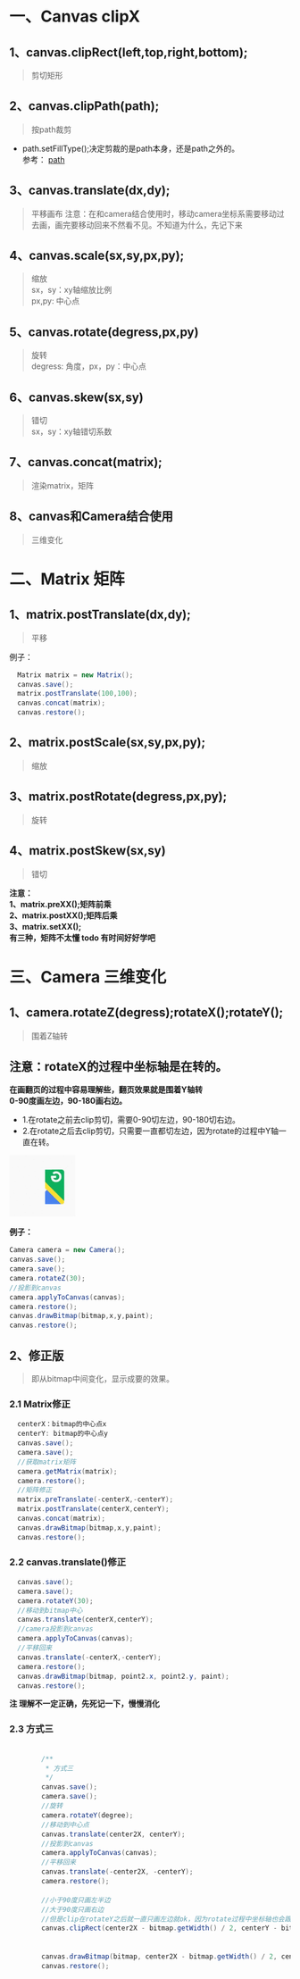 # 一、Canvas clipX
## 1、canvas.clipRect(left,top,right,bottom);
> 剪切矩形
## 2、canvas.clipPath(path);
> 按path裁剪
- path.setFillType();决定剪裁的是path本身，还是path之外的。   
参考： [path](https://github.com/IRVING18/notes/blob/master/android/%E8%87%AA%E5%AE%9A%E4%B9%89View/1%E3%80%81Canvas%20Path.md)
## 3、canvas.translate(dx,dy);
> 平移画布
> 注意：在和camera结合使用时，移动camera坐标系需要移动过去画，画完要移动回来不然看不见。不知道为什么，先记下来
## 4、canvas.scale(sx,sy,px,py);
> 缩放   
> sx，sy：xy轴缩放比例   
> px,py: 中心点
## 5、canvas.rotate(degress,px,py)
> 旋转  
> degress: 角度，px，py：中心点
## 6、canvas.skew(sx,sy)
> 错切  
> sx，sy：xy轴错切系数
## 7、canvas.concat(matrix);
> 渲染matrix，矩阵
## 8、canvas和Camera结合使用
> 三维变化  
# 二、Matrix 矩阵
## 1、matrix.postTranslate(dx,dy);
> 平移

例子：
```java
  Matrix matrix = new Matrix();
  canvas.save();
  matrix.postTranslate(100,100);
  canvas.concat(matrix);
  canvas.restore();
```
## 2、matrix.postScale(sx,sy,px,py);
> 缩放
## 3、matrix.postRotate(degress,px,py);
> 旋转  
## 4、matrix.postSkew(sx,sy)
> 错切   

**注意：  
1、matrix.preXX();矩阵前乘   
2、matrix.postXX();矩阵后乘   
3、matrix.setXX();   
有三种，矩阵不太懂 todo 有时间好好学吧**
# 三、Camera 三维变化
## 1、camera.rotateZ(degress);rotateX();rotateY();
> 围着Z轴转
## 注意：rotateX的过程中坐标轴是在转的。
**在画翻页的过程中容易理解些，翻页效果就是围着Y轴转**    
**0-90度画左边，90-180画右边。**
- 1.在rotate之前去clip剪切，需要0-90切左边，90-180切右边。
- 2.在rotate之后去clip剪切，只需要一直都切左边，因为rotate的过程中Y轴一直在转。

![linear](https://github.com/IRVING18/notes/blob/master/android/file/flip.gif)

**例子：**     
```java
Camera camera = new Camera();
canvas.save();
camera.save();
camera.rotateZ(30);
//投影到canvas
camera.applyToCanvas(canvas);
camera.restore();
canvas.drawBitmap(bitmap,x,y,paint);
canvas.restore();
```
## 2、修正版
> 即从bitmap中间变化，显示成要的效果。

### 2.1 Matrix修正
```java
  centerX：bitmap的中心点x
  centerY: bitmap的中心点y
  canvas.save();
  camera.save();
  //获取matrix矩阵
  camera.getMatrix(matrix);
  camera.restore();
  //矩阵修正
  matrix.preTranslate(-centerX,-centerY);
  matrix.postTranslate(centerX,centerY);
  canvas.concat(matrix);
  canvas.drawBitmap(bitmap,x,y,paint);
  canvas.restore();
```
### 2.2 canvas.translate()修正
```java
  canvas.save();
  camera.save();
  camera.rotateY(30);
  //移动到bitmap中心
  canvas.translate(centerX,centerY);
  //camera投影到canvas
  camera.applyToCanvas(canvas);
  //平移回来
  canvas.translate(-centerX,-centerY);
  camera.restore();
  canvas.drawBitmap(bitmap, point2.x, point2.y, paint);
  canvas.restore();
```
**注
  理解不一定正确，先死记一下，慢慢消化**
  
### 2.3 方式三
```java

        /**
         * 方式三
         */
        canvas.save();
        camera.save();
        //旋转
        camera.rotateY(degree);
        //移动到中心点
        canvas.translate(center2X, centerY);
        //投影到canvas
        camera.applyToCanvas(canvas);
        //平移回来
        canvas.translate(-center2X, -centerY);
        camera.restore();

        //小于90度只画左半边
        //大于90度只画右边
        //但是clip在rotateY之后就一直只画左边就ok，因为rotate过程中坐标轴也会跟着变。
        canvas.clipRect(center2X - bitmap.getWidth() / 2, centerY - bitmap.getHeight() / 2, center2X, centerY + bitmap.getHeight() / 2);


        canvas.drawBitmap(bitmap, center2X - bitmap.getWidth() / 2, centerY - bitmap.getHeight() / 2, paint);
        canvas.restore();

```
